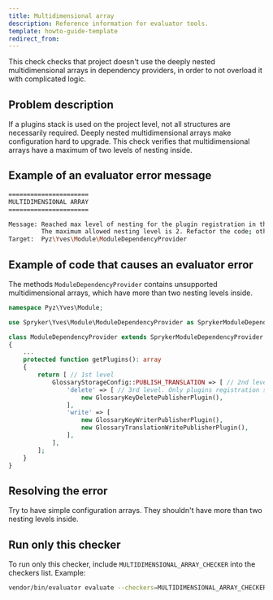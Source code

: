 ```yaml
---
title: Multidimensional array
description: Reference information for evaluator tools.
template: howto-guide-template
redirect_from:
---
```


This check checks that project doesn't use the deeply nested multidimensional arrays in dependency providers, in order to not overload it with complicated logic.

## Problem description

If a plugins stack is used on the project level, not all structures are necessarily required. Deeply nested multidimensional arrays make configuration hard to upgrade.
This check verifies that multidimensional arrays have a maximum of two levels of nesting inside.

## Example of an evaluator error message

```bash
======================
MULTIDIMENSIONAL ARRAY
======================

Message: Reached max level of nesting for the plugin registration in the {FormDependencyProvider::getPlugins()}.
         The maximum allowed nesting level is 2. Refactor the code; otherwise, it can cause upgradability issues in the future.
Target:  Pyz\Yves\Module\ModuleDependencyProvider
```

## Example of code that causes an evaluator error

The methods `ModuleDependencyProvider` contains unsupported multidimensional arrays, which have more than two nesting levels inside.

```php
namespace Pyz\Yves\Module;

use Spryker\Yves\Module\ModuleDependencyProvider as SprykerModuleDependencyProvider;

class ModuleDependencyProvider extends SprykerModuleDependencyProvider
{
    ...
    protected function getPlugins(): array
    {
        return [ // 1st level
            GlossaryStorageConfig::PUBLISH_TRANSLATION => [ // 2nd level
                'delete' => [ // 3rd level. Only plugins registration should be on this nesting level
                    new GlossaryKeyDeletePublisherPlugin(),
                ],
                'write' => [
                    new GlossaryKeyWriterPublisherPlugin(),
                    new GlossaryTranslationWritePublisherPlugin(),
                ],
            ],
        ];
    }
}
```

## Resolving the error

Try to have simple configuration arrays. They shouldn't have more than two nesting levels inside.


## Run only this checker
To run only this checker, include `MULTIDIMENSIONAL_ARRAY_CHECKER` into the checkers list. Example:
```bash
vendor/bin/evaluator evaluate --checkers=MULTIDIMENSIONAL_ARRAY_CHECKER
```
